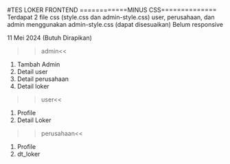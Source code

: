 #TES LOKER FRONTEND
============MINUS CSS==============
Terdapat 2 file css (style.css dan admin-style.css)
user, perusahaan, dan admin menggunakan admin-style.css (dapat disesuaikan)
Belum responsive



11 Mei 2024 (Butuh Dirapikan)
>>admin<<
1. Tambah Admin
2. Detail user
3. Detail perusahaan
4. Detail loker
>>user<<
1. Profile
2. Detail Loker
>>perusahaan<<
1. Profile
2. dt_loker